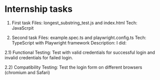 # Internship tasks

1) First task
Files: longest_substring_test.js and index.html
Tech: JavaScrpit

2) Second task
Files: example.spec.ts and playwright.config.ts 
Tech: TypeScript with Playwright framework
Description: I did:

2.1) Functional Testing: Test with valid credentials for successful login and invalid credentials for failed login.

2.2) Compatibility Testing: Test the login form on different browsers (chromium and Safari)
